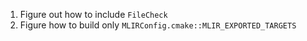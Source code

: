 1. Figure out how to include `FileCheck`
2. Figure how to build only `MLIRConfig.cmake::MLIR_EXPORTED_TARGETS`
